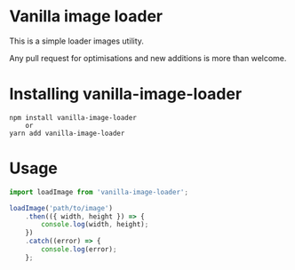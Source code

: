 # Vanilla image loader

This is a simple loader images utility.

Any pull request for optimisations and new additions is more than welcome.

# Installing vanilla-image-loader

```
npm install vanilla-image-loader
    or
yarn add vanilla-image-loader
```

# Usage

```js
import loadImage from 'vanilla-image-loader';

loadImage('path/to/image')
    .then(({ width, height }) => {
        console.log(width, height);
    })
    .catch((error) => {
        console.log(error);
    };
```
